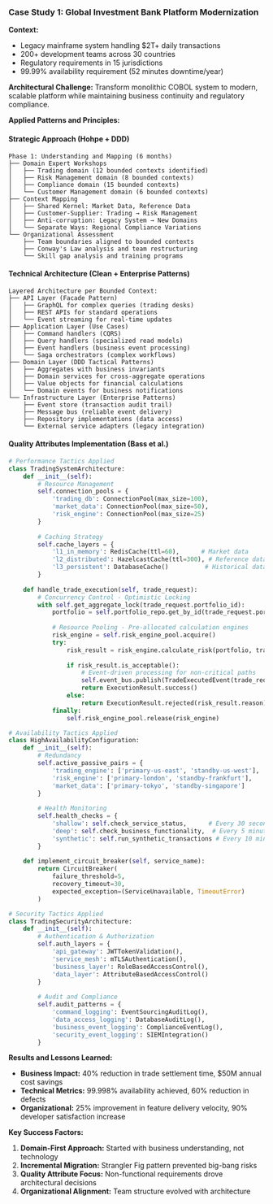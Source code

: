 ### Case Study 1: Global Investment Bank Platform Modernization

**Context:**
- Legacy mainframe system handling $2T+ daily transactions
- 200+ development teams across 30 countries  
- Regulatory requirements in 15 jurisdictions
- 99.99% availability requirement (52 minutes downtime/year)

**Architectural Challenge:**
Transform monolithic COBOL system to modern, scalable platform while maintaining business continuity and regulatory compliance.

**Applied Patterns and Principles:**

#### Strategic Approach (Hohpe + DDD)
```
Phase 1: Understanding and Mapping (6 months)
├── Domain Expert Workshops
│   ├── Trading domain (12 bounded contexts identified)
│   ├── Risk Management domain (8 bounded contexts)
│   ├── Compliance domain (15 bounded contexts)
│   └── Customer Management domain (6 bounded contexts)
├── Context Mapping
│   ├── Shared Kernel: Market Data, Reference Data
│   ├── Customer-Supplier: Trading → Risk Management
│   ├── Anti-corruption: Legacy System → New Domains
│   └── Separate Ways: Regional Compliance Variations
└── Organizational Assessment
    ├── Team boundaries aligned to bounded contexts
    ├── Conway's Law analysis and team restructuring
    └── Skill gap analysis and training programs
```

#### Technical Architecture (Clean + Enterprise Patterns)
```
Layered Architecture per Bounded Context:
├── API Layer (Facade Pattern)
│   ├── GraphQL for complex queries (trading desks)
│   ├── REST APIs for standard operations
│   └── Event streaming for real-time updates
├── Application Layer (Use Cases)
│   ├── Command handlers (CQRS)
│   ├── Query handlers (specialized read models)
│   ├── Event handlers (business event processing)
│   └── Saga orchestrators (complex workflows)
├── Domain Layer (DDD Tactical Patterns)
│   ├── Aggregates with business invariants
│   ├── Domain services for cross-aggregate operations
│   ├── Value objects for financial calculations
│   └── Domain events for business notifications
└── Infrastructure Layer (Enterprise Patterns)
    ├── Event store (transaction audit trail)
    ├── Message bus (reliable event delivery)
    ├── Repository implementations (data access)
    └── External service adapters (legacy integration)
```

#### Quality Attributes Implementation (Bass et al.)
```python
# Performance Tactics Applied
class TradingSystemArchitecture:
    def __init__(self):
        # Resource Management
        self.connection_pools = {
            'trading_db': ConnectionPool(max_size=100),
            'market_data': ConnectionPool(max_size=50),
            'risk_engine': ConnectionPool(max_size=25)
        }
        
        # Caching Strategy
        self.cache_layers = {
            'l1_in_memory': RedisCache(ttl=60),      # Market data
            'l2_distributed': HazelcastCache(ttl=300), # Reference data
            'l3_persistent': DatabaseCache()          # Historical data
        }
    
    def handle_trade_execution(self, trade_request):
        # Concurrency Control - Optimistic Locking
        with self.get_aggregate_lock(trade_request.portfolio_id):
            portfolio = self.portfolio_repo.get_by_id(trade_request.portfolio_id)
            
            # Resource Pooling - Pre-allocated calculation engines
            risk_engine = self.risk_engine_pool.acquire()
            try:
                risk_result = risk_engine.calculate_risk(portfolio, trade_request)
                
                if risk_result.is_acceptable():
                    # Event-driven processing for non-critical paths
                    self.event_bus.publish(TradeExecutedEvent(trade_request))
                    return ExecutionResult.success()
                else:
                    return ExecutionResult.rejected(risk_result.reason)
            finally:
                self.risk_engine_pool.release(risk_engine)

# Availability Tactics Applied  
class HighAvailabilityConfiguration:
    def __init__(self):
        # Redundancy
        self.active_passive_pairs = {
            'trading_engine': ['primary-us-east', 'standby-us-west'],
            'risk_engine': ['primary-london', 'standby-frankfurt'],
            'market_data': ['primary-tokyo', 'standby-singapore']
        }
        
        # Health Monitoring
        self.health_checks = {
            'shallow': self.check_service_status,      # Every 30 seconds
            'deep': self.check_business_functionality,  # Every 5 minutes
            'synthetic': self.run_synthetic_transactions # Every 10 minutes
        }
    
    def implement_circuit_breaker(self, service_name):
        return CircuitBreaker(
            failure_threshold=5,
            recovery_timeout=30,
            expected_exception=(ServiceUnavailable, TimeoutError)
        )

# Security Tactics Applied
class TradingSecurityArchitecture:
    def __init__(self):
        # Authentication & Authorization
        self.auth_layers = {
            'api_gateway': JWTTokenValidation(),
            'service_mesh': mTLSAuthentication(),
            'business_layer': RoleBasedAccessControl(),
            'data_layer': AttributeBasedAccessControl()
        }
        
        # Audit and Compliance
        self.audit_patterns = {
            'command_logging': EventSourcingAuditLog(),
            'data_access_logging': DatabaseAuditLog(),
            'business_event_logging': ComplianceEventLog(),
            'security_event_logging': SIEMIntegration()
        }
```

**Results and Lessons Learned:**
- **Business Impact:** 40% reduction in trade settlement time, $50M annual cost savings
- **Technical Metrics:** 99.998% availability achieved, 60% reduction in defects
- **Organizational:** 25% improvement in feature delivery velocity, 90% developer satisfaction increase

**Key Success Factors:**
1. **Domain-First Approach:** Started with business understanding, not technology
2. **Incremental Migration:** Strangler Fig pattern prevented big-bang risks
3. **Quality Attribute Focus:** Non-functional requirements drove architectural decisions
4. **Organizational Alignment:** Team structure evolved with architecture
